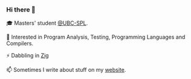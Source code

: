 ### Hi there 👋

🎓 Masters' student [@UBC-SPL](https://spl.cs.ubc.ca/index.html).

🔭 Interested in Program Analysis, Testing, Programming Languages and Compilers.

⚡ Dabbling in [Zig](https://ziglang.org/)

📫 Sometimes I write about stuff on my [website](https://mayantm.com/).

<!--
**mayant15/mayant15** is a ✨ _special_ ✨ repository because its `README.md` (this file) appears on your GitHub profile.

Here are some ideas to get you started:

- 🔭 I’m currently working on ...
- 🌱 I’m currently learning ...
- 👯 I’m looking to collaborate on ...
- 🤔 I’m looking for help with ...
- 💬 Ask me about ...
- 📫 How to reach me: ...
- 😄 Pronouns: ...
- ⚡ Fun fact: ...
-->
